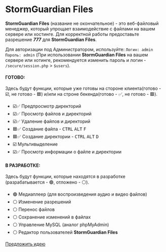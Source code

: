 # StormGuardian Files

__StormGuardian Files__ (название не окончательное) - это веб-файловый менеджер, который упрощает взаимодействие с файлами на вашем сервере или хостинге. Для корректной работы предоставьте разрешение _**777**_ для __StormGuardian Files__.

Для авторизации под Администратором, используйте: ```Логин: admin``` ```Пароль: admin``` (При использовании __StormGuardian Files__ на вашем сервере или хотинге, рекомендуется изменить пароль и логин - ```/secure/session.php``` > ```$users```).


#### ГОТОВО:
Здесь будут функции, которые уже готовы на стороне клиента(готово - :ballot_box_with_check:, не готово - :blue_square:) и/или на строне бекенда(готово - :white_check_mark:, не готово - :green_square:).
- :ballot_box_with_check::white_check_mark: Предпросмотр директорий
- :ballot_box_with_check::white_check_mark: Просмотр файлов и директорий
- :ballot_box_with_check::white_check_mark: Удаление файлов и директорий
- :blue_square::white_check_mark: Создание файла - <kbd>CTRL</kbd> <kbd>ALT</kbd> <kbd>F</kbd>
- :blue_square::white_check_mark: Создание директории - <kbd>CTRL</kbd> <kbd>ALT</kbd> <kbd>D</kbd>
- :ballot_box_with_check: Мультивыделение
- :ballot_box_with_check::white_check_mark: Просмотр информации о файле и директории


#### В РАЗРАБОТКЕ:
Здесь будут функции, которые находятся в разработке (разрабатывается - :green_circle:, отложено - :white_circle:).
- :green_circle: Медиаплеер (для воспроизведения аудио и видео файлов)
- :white_circle: Изменение разрешений
- :white_circle: Перенос файлов
- :white_circle: Сохранение изменений в файлах
- :white_circle: Управление MySQL (аналог phpMyAdmin)
- :white_circle: Редактор пользователей __StormGuardian Files__

[Предложить идею](https://linkbox.su/mixno35)
